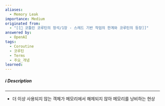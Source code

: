 ```yaml
---
aliases:
  - Memory Leak
importance: Medium
originated from:
  - "[[📘 코틀린 코루틴의 정석/1장 - 스레드 기반 작업의 한계와 코루틴의 등장]]"
answered by:
  - OpenAI
tags:
  - Coroutine
  - 코루틴
  - Terms
  - 주요_개념
learned:
---
```

##### ℹ️ Description
---
- 더 이상 사용되지 않는 객체가 메모리에서 해제되지 않아 메모리를 낭비하는 현상
